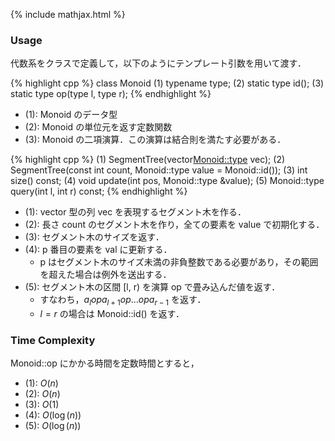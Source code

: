 {% include mathjax.html %}

### Usage

代数系をクラスで定義して，以下のようにテンプレート引数を用いて渡す．

{% highlight cpp %}
class Monoid
(1) typename type;
(2) static type id();
(3) static type op(type l, type r);
{% endhighlight %}

- (1): Monoid のデータ型
- (2): Monoid の単位元を返す定数関数
- (3): Monoid の二項演算．この演算は結合則を満たす必要がある．

{% highlight cpp %}
(1) SegmentTree(vector<Monoid::type> vec);
(2) SegmentTree(const int count, Monoid::type value = Monoid::id());
(3) int size() const;
(4) void update(int pos, Monoid::type &value);
(5) Monoid::type query(int l, int r) const;
{% endhighlight %}

- (1): vector<T> 型の列 vec を表現するセグメント木を作る．
- (2): 長さ count のセグメント木を作り，全ての要素を value で初期化する．
- (3): セグメント木のサイズを返す．
- (4): p 番目の要素を val に更新する．
  - p はセグメント木のサイズ未満の非負整数である必要があり，その範囲を超えた場合は例外を送出する．
- (5): セグメント木の区間 [l, r) を演算 op で畳み込んだ値を返す．
  - すなわち，$a_l op a_{l+1} op \ldots op a_{r-1}$ を返す．
  - $l = r$ の場合は Monoid::id() を返す．

### Time Complexity
Monoid::op にかかる時間を定数時間とすると，
- (1): $O(n)$
- (2): $O(n)$
- (3): $O(1)$
- (4): $O(\log(n))$
- (5): $O(\log(n))$
